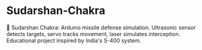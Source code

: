 # Sudarshan-Chakra
🎯 Sudarshan Chakra: Arduino missile defense simulation. Ultrasonic sensor detects targets, servo tracks movement, laser simulates interception. Educational project inspired by India's S-400 system.
